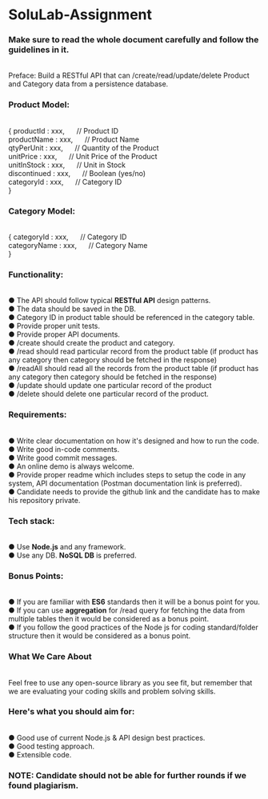 # SoluLab-Assignment </br>

<h3>Make sure to read the whole document carefully and follow the guidelines in it.</h3> </br>
Preface: Build a RESTful API that can /create/read/update/delete Product and Category data from a
persistence database.</br>
<h3>Product Model:</h3></br>
{
productId : xxx, &nbsp;&nbsp;&nbsp;&nbsp; // Product ID</br>
productName : xxx, &nbsp;&nbsp;&nbsp;&nbsp; // Product Name</br>
qtyPerUnit : xxx, &nbsp;&nbsp;&nbsp;&nbsp; // Quantity of the Product</br>
unitPrice : xxx, &nbsp;&nbsp;&nbsp;&nbsp; // Unit Price of the Product</br>
unitInStock : xxx, &nbsp;&nbsp;&nbsp;&nbsp; // Unit in Stock</br>
discontinued : xxx, &nbsp;&nbsp;&nbsp;&nbsp; // Boolean (yes/no)</br>
categoryId : xxx, &nbsp;&nbsp;&nbsp;&nbsp; // Category ID</br>
}
<h3>Category Model:</h3></br>
{
categoryId : xxx, &nbsp;&nbsp;&nbsp;&nbsp; // Category ID</br>
categoryName : xxx, &nbsp;&nbsp;&nbsp;&nbsp; // Category Name</br>
}
<h3>Functionality:</h3></br>
● The API should follow typical <strong>RESTful API</strong> design patterns.</br>
● The data should be saved in the DB.</br>
● Category ID in product table should be referenced in the category table.</br>
● Provide proper unit tests.</br>
● Provide proper API documents.</br>
● /create should create the product and category.</br>
● /read should read particular record from the product table (if product has any category then
category should be fetched in the response)</br>
● /readAll should read all the records from the product table (if product has any category then
category should be fetched in the response)</br>
● /update should update one particular record of the product</br>
● /delete should delete one particular record of the product.</br>
<h3>Requirements:</h3></br>
● Write clear documentation on how it's designed and how to run the code.</br>
● Write good in-code comments.</br>
● Write good commit messages.</br>
● An online demo is always welcome.</br>
● Provide proper readme which includes steps to setup the code in any system, API documentation
(Postman documentation link is preferred).</br>
● Candidate needs to provide the github link and the candidate has to make his repository private.
<h3>Tech stack:</h3></br>
● Use <strong>Node.js</strong> and any framework.</br>
● Use any DB. <strong>NoSQL DB</strong> is preferred.</br>
<h3>Bonus Points:</h3></br>
● If you are familiar with <strong>ES6</strong> standards then it will be a bonus point for you.</br>
● If you can use <strong>aggregation</strong> for /read query for fetching the data from multiple tables then it would
be considered as a bonus point.</br>
● If you follow the good practices of the Node js for coding standard/folder structure then it would
be considered as a bonus point.</br>
<h3>What We Care About</h3></br>
Feel free to use any open-source library as you see fit, but remember that we are evaluating your coding
skills and problem solving skills.</br>
<h3>Here's what you should aim for:</h3></br>
● Good use of current Node.js & API design best practices.</br>
● Good testing approach.</br>
● Extensible code.</br>
<h3>NOTE: Candidate should not be able for further rounds if we found plagiarism.</h3>
